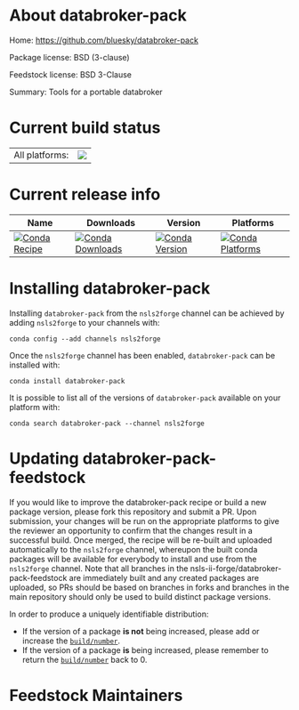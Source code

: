 About databroker-pack
=====================

Home: https://github.com/bluesky/databroker-pack

Package license: BSD (3-clause)

Feedstock license: BSD 3-Clause

Summary: Tools for a portable databroker



Current build status
====================


<table><tr><td>All platforms:</td>
    <td>
      <a href="https://dev.azure.com/nsls2forge/nsls2forge/_build/latest?definitionId=187&branchName=master">
        <img src="https://dev.azure.com/nsls2forge/nsls2forge/_apis/build/status/databroker-pack-feedstock?branchName=master">
      </a>
    </td>
  </tr>
</table>

Current release info
====================

| Name | Downloads | Version | Platforms |
| --- | --- | --- | --- |
| [![Conda Recipe](https://img.shields.io/badge/recipe-databroker--pack-green.svg)](https://anaconda.org/nsls2forge/databroker-pack) | [![Conda Downloads](https://img.shields.io/conda/dn/nsls2forge/databroker-pack.svg)](https://anaconda.org/nsls2forge/databroker-pack) | [![Conda Version](https://img.shields.io/conda/vn/nsls2forge/databroker-pack.svg)](https://anaconda.org/nsls2forge/databroker-pack) | [![Conda Platforms](https://img.shields.io/conda/pn/nsls2forge/databroker-pack.svg)](https://anaconda.org/nsls2forge/databroker-pack) |

Installing databroker-pack
==========================

Installing `databroker-pack` from the `nsls2forge` channel can be achieved by adding `nsls2forge` to your channels with:

```
conda config --add channels nsls2forge
```

Once the `nsls2forge` channel has been enabled, `databroker-pack` can be installed with:

```
conda install databroker-pack
```

It is possible to list all of the versions of `databroker-pack` available on your platform with:

```
conda search databroker-pack --channel nsls2forge
```




Updating databroker-pack-feedstock
==================================

If you would like to improve the databroker-pack recipe or build a new
package version, please fork this repository and submit a PR. Upon submission,
your changes will be run on the appropriate platforms to give the reviewer an
opportunity to confirm that the changes result in a successful build. Once
merged, the recipe will be re-built and uploaded automatically to the
`nsls2forge` channel, whereupon the built conda packages will be available for
everybody to install and use from the `nsls2forge` channel.
Note that all branches in the nsls-ii-forge/databroker-pack-feedstock are
immediately built and any created packages are uploaded, so PRs should be based
on branches in forks and branches in the main repository should only be used to
build distinct package versions.

In order to produce a uniquely identifiable distribution:
 * If the version of a package **is not** being increased, please add or increase
   the [``build/number``](https://conda.io/docs/user-guide/tasks/build-packages/define-metadata.html#build-number-and-string).
 * If the version of a package **is** being increased, please remember to return
   the [``build/number``](https://conda.io/docs/user-guide/tasks/build-packages/define-metadata.html#build-number-and-string)
   back to 0.

Feedstock Maintainers
=====================


